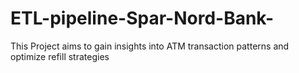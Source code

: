 # ETL-pipeline-Spar-Nord-Bank-
This Project aims to gain insights into ATM transaction patterns and optimize refill strategies
